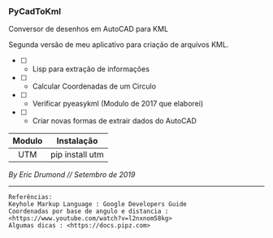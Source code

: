 ### PyCadToKml
Conversor de desenhos em AutoCAD para KML

Segunda versão de meu aplicativo para criação de arquivos KML.

* [ ] - Lisp para extração de informações
* [ ] - Calcular Coordenadas de um Circulo
* [ ] - Verificar pyeasykml (Modulo de 2017 que elaborei)
* [ ] - Criar novas formas de extrair dados do AutoCAD

Modulo | Instalação
:---:|:---:
UTM | pip install utm


_By Eric Drumond // Setembro de 2019_


---
    Referências:
    Keyhole Markup Language : Google Developers Guide
    Coordenadas por base de angulo e distancia : <https://www.youtube.com/watch?v=l2nxnom58kg>
    Algumas dicas : <https://docs.pipz.com>